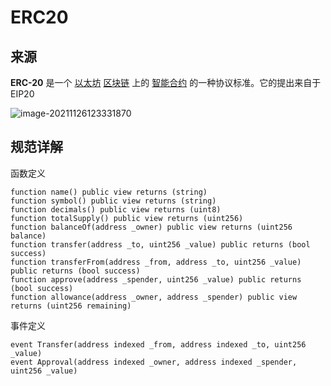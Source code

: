 # ERC20

## 来源

**ERC-20** 是一个 [以太坊](https://zh.wikipedia.org/wiki/以太坊) [区块链](https://zh.wikipedia.org/wiki/块链) 上的 [智能合约](https://zh.wikipedia.org/wiki/智能合约) 的一种协议标准。它的提出来自于EIP20

![image-20211126123331870](../../image/image-20211126123331870.png)

## 规范详解

函数定义

```solidity
function name() public view returns (string)
function symbol() public view returns (string)
function decimals() public view returns (uint8)
function totalSupply() public view returns (uint256)
function balanceOf(address _owner) public view returns (uint256 balance)
function transfer(address _to, uint256 _value) public returns (bool success)
function transferFrom(address _from, address _to, uint256 _value) public returns (bool success)
function approve(address _spender, uint256 _value) public returns (bool success)
function allowance(address _owner, address _spender) public view returns (uint256 remaining)
```

事件定义

```solidity
event Transfer(address indexed _from, address indexed _to, uint256 _value)
event Approval(address indexed _owner, address indexed _spender, uint256 _value)
```

